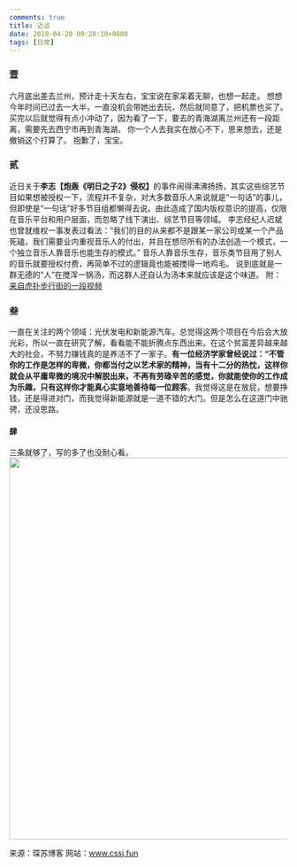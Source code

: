 ```yaml
---
comments: true
title: 近谈
date: 2018-04-20 09:20:10+0800
tags: [日常]
---
```


<h3>壹</h3>
六月底出差去兰州，预计走十天左右，宝宝说在家呆着无聊，也想一起走。
想想今年时间已过去一大半，一直没机会带她出去玩，然后就同意了，把机票也买了。
买完以后就觉得有点小冲动了，因为看了一下，要去的青海湖离兰州还有一段距离，需要先去西宁市再到青海湖。
你一个人去我实在放心不下，思来想去，还是撤销这个打算了。
抱歉了，宝宝。
<h3>贰</h3>
近日关于<strong>李志【炮轰《明日之子2》侵权】</strong>的事件闹得沸沸扬扬，其实这些综艺节目如果想被授权一下，流程并不复杂，对大多数音乐人来说就是“一句话”的事儿，但即使是“一句话”好多节目组都懒得去说。由此造成了国内版权意识的提高，仅限在音乐平台和用户层面，而忽略了线下演出、综艺节目等领域。
李志经纪人迟斌也曾就维权一事发表过看法：“我们的目的从来都不是跟某一家公司或某一个产品死磕，我们需要业内重视音乐人的付出，并且在想尽所有的办法创造一个模式，一个独立音乐人靠音乐也能生存的模式。”
音乐人靠音乐生存，音乐类节目用了别人的音乐就要授权付费，再简单不过的逻辑竟也能被搅得一地鸡毛。
说到底就是一群无德的“人”在搅浑一锅汤，而这群人还自认为汤本来就应该是这个味道。
附：<a href="https://bbs.hupu.com/22826430.html">来自虎扑步行街的一段视频</a>
<h3>叁</h3>
一直在关注的两个领域：光伏发电和新能源汽车。总觉得这两个项目在今后会大放光彩，所以一直在研究了解，看看能不能折腾点东西出来。在这个贫富差异越来越大的社会，不努力赚钱真的是养活不了一家子。<strong>有一位经济学家曾经说过：“不管你的工作是怎样的卑微，你都当付之以艺术家的精神，当有十二分的热忱，这样你就会从平庸卑微的境况中解脱出来，不再有劳碌辛苦的感觉，你就能使你的工作成为乐趣，只有这样你才能真心实意地善待每一位顾客</strong>。我觉得这是在放屁，想要挣钱，还是得进对门，而我觉得新能源就是一道不错的大门。但是怎么在这道门中驰骋，还没思路。
<h4>肆</h4>
三条就够了，写的多了也没耐心看。
<img class="alignnone size-medium" src="https://img.010316.xyz/usr/uploads/2018/07/1387050339.jpg" width="690" height="690" />

来源：琛苏博客
网站：<a href="https://www.cssj.fun">www.cssj.fun</a>